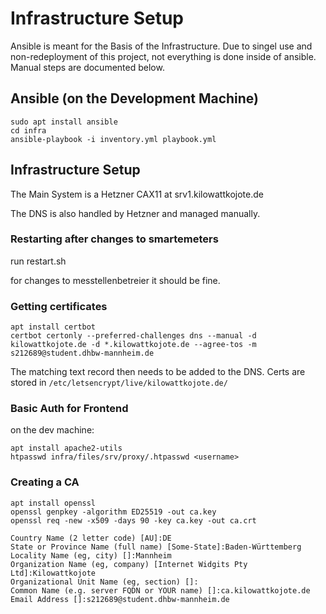 # Infrastructure Setup

Ansible is meant for the Basis of the Infrastructure. Due to singel use and non-redeployment of this project, not everything is done inside of ansible. Manual steps are documented below.

## Ansible (on the Development Machine)

```
sudo apt install ansible
cd infra
ansible-playbook -i inventory.yml playbook.yml
```

## Infrastructure Setup

The Main System is a Hetzner CAX11 at srv1.kilowattkojote.de

The DNS is also handled by Hetzner and managed manually.

### Restarting after changes to smartemeters

run restart.sh

for changes to messtellenbetreier it should be fine.

### Getting certificates

```
apt install certbot
certbot certonly --preferred-challenges dns --manual -d kilowattkojote.de -d *.kilowattkojote.de --agree-tos -m s212689@student.dhbw-mannheim.de
```

The matching text record then needs to be added to the DNS. Certs are stored in `/etc/letsencrypt/live/kilowattkojote.de/`

### Basic Auth for Frontend

on the dev machine:

```
apt install apache2-utils
htpasswd infra/files/srv/proxy/.htpasswd <username>
```

### Creating a CA

```
apt install openssl
openssl genpkey -algorithm ED25519 -out ca.key
openssl req -new -x509 -days 90 -key ca.key -out ca.crt
```

```
Country Name (2 letter code) [AU]:DE
State or Province Name (full name) [Some-State]:Baden-Württemberg
Locality Name (eg, city) []:Mannheim
Organization Name (eg, company) [Internet Widgits Pty Ltd]:Kilowattkojote
Organizational Unit Name (eg, section) []:
Common Name (e.g. server FQDN or YOUR name) []:ca.kilowattkojote.de
Email Address []:s212689@student.dhbw-mannheim.de
```
